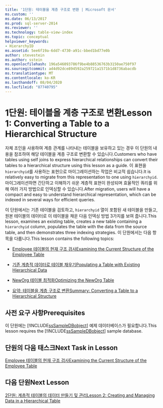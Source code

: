 ```yaml
---
title: '1단원: 테이블을 계층 구조로 변환 | Microsoft 문서'
ms.custom: ''
ms.date: 06/13/2017
ms.prod: sql-server-2014
ms.reviewer: ''
ms.technology: table-view-index
ms.topic: conceptual
helpviewer_keywords:
- HierarchyID
ms.assetid: 5ee6f19a-6dd7-4730-a91c-bbed1bd77e0b
author: stevestein
ms.author: sstein
ms.openlocfilehash: 196a546093786f9be4b88536763b3150ae750f97
ms.sourcegitcommit: ad4d92dce894592a259721a1571b1d8736abacdb
ms.translationtype: MT
ms.contentlocale: ko-KR
ms.lasthandoff: 08/04/2020
ms.locfileid: "87740795"
---
```

# <a name="lesson-1-converting-a-table-to-a-hierarchical-structure"></a><span data-ttu-id="58a6d-102">1단원: 테이블을 계층 구조로 변환</span><span class="sxs-lookup"><span data-stu-id="58a6d-102">Lesson 1: Converting a Table to a Hierarchical Structure</span></span>
  <span data-ttu-id="58a6d-103">자체 조인을 사용하여 계층 관계를 나타내는 테이블을 보유하고 있는 경우 이 단원의 내용을 참조하여 해당 테이블을 계층 구조로 변환할 수 있습니다.</span><span class="sxs-lookup"><span data-stu-id="58a6d-103">Customers who have tables using self joins to express hierarchical relationships can convert their tables to a hierarchical structure using this lesson as a guide.</span></span> <span data-ttu-id="58a6d-104">이 표현을 `hierarchyid`를 사용하는 표현으로 마이그레이션하는 작업은 비교적 쉽습니다.</span><span class="sxs-lookup"><span data-stu-id="58a6d-104">It is relatively easy to migrate from this representation to one using `hierarchyid`.</span></span> <span data-ttu-id="58a6d-105">마이그레이션하면 간단하고 이해하기 쉬운 계층적 표현이 완성되며 효율적인 쿼리를 위해 여러 가지 방법으로 인덱싱할 수 있습니다.</span><span class="sxs-lookup"><span data-stu-id="58a6d-105">After migration, users will have a compact and easy to understand hierarchical representation, which can be indexed in several ways for efficient queries.</span></span>  
  
 <span data-ttu-id="58a6d-106">이 단원에서는 기존 테이블을 검토하고, `hierarchyid` 열이 포함된 새 테이블을 만들고, 원본 테이블의 데이터로 이 테이블을 채운 다음 인덱싱 방법 3가지를 보여 줍니다.</span><span class="sxs-lookup"><span data-stu-id="58a6d-106">This lesson, examines an existing table, creates a new table containing a `hierarchyid` column, populates the table with the data from the source table, and then demonstrates three indexing strategies.</span></span> <span data-ttu-id="58a6d-107">이 단원에서는 다음 항목을 다룹니다.</span><span class="sxs-lookup"><span data-stu-id="58a6d-107">This lesson contains the following topics:</span></span>  
  
-   [<span data-ttu-id="58a6d-108">Employee 테이블의 현재 구조 검사</span><span class="sxs-lookup"><span data-stu-id="58a6d-108">Examining the Current Structure of the Employee Table</span></span>](lesson-1-1-examining-the-current-structure-of-the-employee-table.md)  
  
-   [<span data-ttu-id="58a6d-109">기존 계층적 데이터로 테이블 채우기</span><span class="sxs-lookup"><span data-stu-id="58a6d-109">Populating a Table with Existing Hierarchical Data</span></span>](lesson-1-2-populating-a-table-with-existing-hierarchical-data.md)  
  
-   [<span data-ttu-id="58a6d-110">NewOrg 테이블 최적화</span><span class="sxs-lookup"><span data-stu-id="58a6d-110">Optimizing the NewOrg Table</span></span>](lesson-1-3-optimizing-the-neworg-table.md)  
  
-   [<span data-ttu-id="58a6d-111">요약: 테이블을 계층 구조로 변환</span><span class="sxs-lookup"><span data-stu-id="58a6d-111">Summary: Converting a Table to a Hierarchical Structure</span></span>](lesson-1-4-summary-converting-a-table-to-a-hierarchical-structure.md)  
  
## <a name="prerequisites"></a><span data-ttu-id="58a6d-112">사전 요구 사항</span><span class="sxs-lookup"><span data-stu-id="58a6d-112">Prerequisites</span></span>  
 <span data-ttu-id="58a6d-113">이 단원에는 [!INCLUDE[ssSampleDBobject](../../includes/sssampledbobject-md.md)] 예제 데이터베이스가 필요합니다.</span><span class="sxs-lookup"><span data-stu-id="58a6d-113">This lesson requires the [!INCLUDE[ssSampleDBobject](../../includes/sssampledbobject-md.md)] sample database.</span></span>  
  
## <a name="next-task-in-lesson"></a><span data-ttu-id="58a6d-114">단원의 다음 태스크</span><span class="sxs-lookup"><span data-stu-id="58a6d-114">Next Task in Lesson</span></span>  
 [<span data-ttu-id="58a6d-115">Employee 테이블의 현재 구조 검사</span><span class="sxs-lookup"><span data-stu-id="58a6d-115">Examining the Current Structure of the Employee Table</span></span>](lesson-1-1-examining-the-current-structure-of-the-employee-table.md)  
  
## <a name="next-lesson"></a><span data-ttu-id="58a6d-116">다음 단원</span><span class="sxs-lookup"><span data-stu-id="58a6d-116">Next Lesson</span></span>  
 [<span data-ttu-id="58a6d-117">2단원: 계층적 테이블의 데이터 만들기 및 관리</span><span class="sxs-lookup"><span data-stu-id="58a6d-117">Lesson 2: Creating and Managing Data in a Hierarchical Table</span></span>](lesson-2-creating-and-managing-data-in-a-hierarchical-table.md)  
  
  
